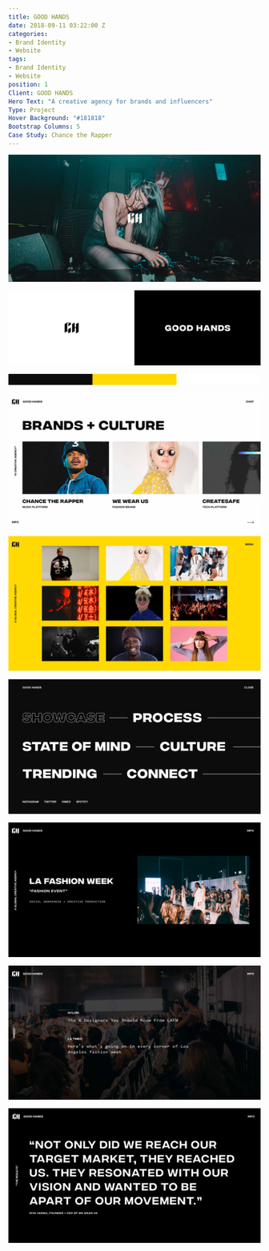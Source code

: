 ```yaml
---
title: GOOD HANDS
date: 2018-09-11 03:22:00 Z
categories:
- Brand Identity
- Website
tags:
- Brand Identity
- Website
position: 1
Client: GOOD HANDS
Hero Text: "A creative agency for brands and influencers"
Type: Project
Hover Background: "#181818"
Bootstrap Columns: 5
Case Study: Chance the Rapper
---
```


![good-hands-hero.png](/img/good-hands-hero.png)​

![good-hands-01.png](/img/good-hands-01.png)​

![good-hands-02.png](/img/good-hands-02.png)​

![good-hands-03.png](/img/good-hands-03.png)​

![good-hands-04.png](/img/good-hands-04.png)​

![good-hands-05.png](/img/good-hands-05.png)​

![good-hands-06.png](/img/good-hands-06.png)​

![good-hands-07.png](/img/good-hands-07.png)​

![good-hands-08.png](/img/good-hands-08.png)​